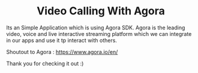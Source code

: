  
<h1 align="center"> Video Calling With Agora </h1>

Its an Simple Application which is using Agora SDK.
Agora is the leading video, voice and live interactive streaming platform which we can integrate in our apps and use it tp interact with others.

Shoutout to Agora : https://www.agora.io/en/

Thank you for checking it out :)
